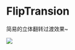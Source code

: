 # FlipTransion
简易的立体翻转过渡效果~


![](https://github.com/949478479/FlipTransion/blob/gif/FlipTransion.gif)
